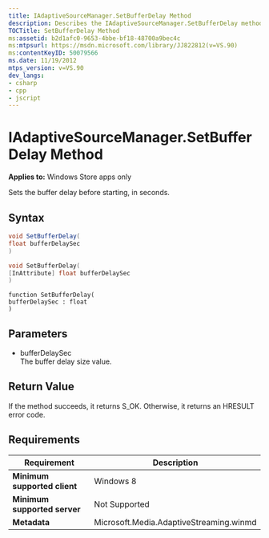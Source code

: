 ```yaml
---
title: IAdaptiveSourceManager.SetBufferDelay Method
description: Describes the IAdaptiveSourceManager.SetBufferDelay method and provides its syntax, parameters, and return value.
TOCTitle: SetBufferDelay Method
ms:assetid: b2d1afc0-9653-4bbe-bf18-48700a9bec4c
ms:mtpsurl: https://msdn.microsoft.com/library/JJ822812(v=VS.90)
ms:contentKeyID: 50079566
ms.date: 11/19/2012
mtps_version: v=VS.90
dev_langs:
- csharp
- cpp
- jscript
---
```


# IAdaptiveSourceManager.SetBufferDelay Method

**Applies to:** Windows Store apps only

Sets the buffer delay before starting, in seconds.

## Syntax

```csharp
void SetBufferDelay(
float bufferDelaySec
)
```

```cpp
void SetBufferDelay(
[InAttribute] float bufferDelaySec
)
```

```jscript
function SetBufferDelay(
bufferDelaySec : float
)
```

## Parameters

  - bufferDelaySec  
    The buffer delay size value.

## Return Value

If the method succeeds, it returns S\_OK. Otherwise, it returns an HRESULT error code.

## Requirements

|Requirement|Description|
|--- |--- |
|**Minimum supported client**|Windows 8|
|**Minimum supported server**|Not Supported|
|**Metadata**|Microsoft.Media.AdaptiveStreaming.winmd|
